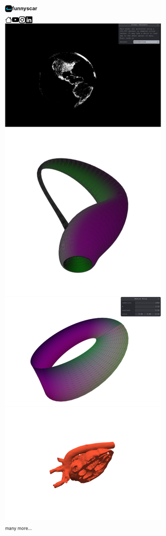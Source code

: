 ### <img align="left" src="./icons/logo.png" width="22px"/> funnyscar 
[<img align="left" alt="Website" width="22px" src="./icons/website.svg" />](http://funnyscar.com/)
[<img align="left" alt="Youtube" width="22px" src="./icons/youtube.svg" />](http://youtube.com/@funnyscar)
[<img align="left" alt="Website" width="22px" src="./icons/instagram.svg" />](http://instagram.com/funnyscar)
[<img align="left" alt="Linkedin" width="22px" src="./icons/linkedin.svg" />](http://linkedin.com/in/curtisjhu)

#
#

![](images/population.png)
![](images/kleinbottle.png)
![](images/mobius-strip.png)
![](images/heart.png)

many more...
